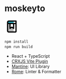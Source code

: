 # moskeyto

![](./public/icon/icon48.png)

```bash
npm install
npm run build
```

- React + TypeScript
- [CRXJS Vite Plugin](https://crxjs.dev/vite-plugin)
- [Mantine](https://mantine.dev/): UI Library
- [Rome](https://rome.tools/): Linter & Formatter